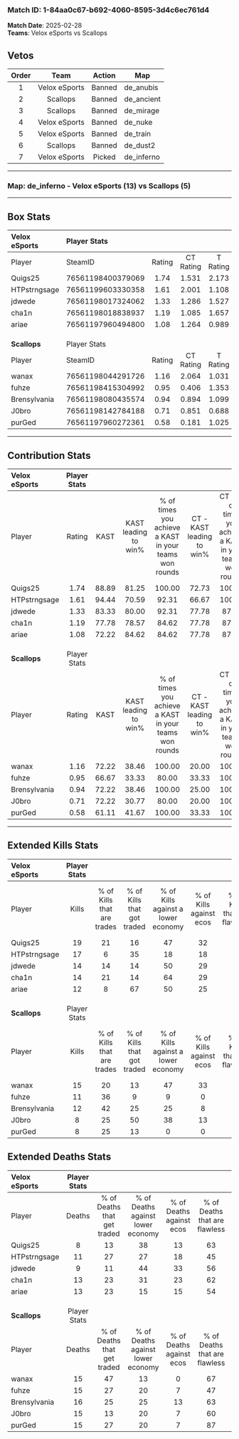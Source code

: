 ### Match ID: 1-84aa0c67-b692-4060-8595-3d4c6ec761d4  
**Match Date**: 2025-02-28  
**Teams**: Velox eSports vs Scallops  

## Vetos  

| Order | Team | Action | Map |
| :---: | :--: | :----: | --- |
| 1 | Velox eSports | Banned | de_anubis |
| 2 | Scallops | Banned | de_ancient |
| 3 | Scallops | Banned | de_mirage |
| 4 | Velox eSports | Banned | de_nuke |
| 5 | Velox eSports | Banned | de_train |
| 6 | Scallops | Banned | de_dust2 |
| 7 | Velox eSports | Picked | de_inferno |

---  

### **Map**: de_inferno - Velox eSports (13) vs Scallops (5)  
---  

## Box Stats  

| **Velox eSports** | Player Stats      |        |           |          |       |       |       |         |        |      |     |
| :- | :- | :-: | :-: | :-: | :-: | :-: | :-: | :-: | :-: | :-: | :-: |
| Player            | SteamID           | Rating | CT Rating | T Rating | KAST  |  ADR  | Kills | Assists | Deaths | K/D  | HS% |
| Quigs25           | 76561198400379069 |  1.74  |   1.531   |  2.173   | 88.89 | 99.4  |  19   |    7    |   8    | 2.38 | 68  |
| HTPstrngsage      | 76561199603330358 |  1.61  |   2.001   |  1.108   | 94.44 | 104.5 |  17   |    7    |   11   | 1.55 | 35  |
| jdwede            | 76561198017324062 |  1.33  |   1.286   |  1.527   | 83.33 | 72.4  |  14   |    4    |   9    | 1.56 | 50  |
| cha1n             | 76561198018838937 |  1.19  |   1.085   |  1.657   | 77.78 | 77.1  |  14   |    4    |   13   | 1.08 | 28  |
| ariae             | 76561197960494800 |  1.08  |   1.264   |  0.989   | 72.22 | 83.7  |  12   |    6    |   13   | 0.92 | 33  |
|                   |                   |        |           |          |       |       |       |         |        |      |     |
|                   |                   |        |           |          |       |       |       |         |        |      |     |
|                   |                   |        |           |          |       |       |       |         |        |      |     |
| **Scallops**      | Player Stats      |        |           |          |       |       |       |         |        |      |     |
| Player            | SteamID           | Rating | CT Rating | T Rating | KAST  |  ADR  | Kills | Assists | Deaths | K/D  | HS% |
| wanax             | 76561198044291726 |  1.16  |   2.064   |  1.031   | 72.22 | 85.8  |  15   |    3    |   15   | 1.00 | 66  |
| fuhze             | 76561198415304992 |  0.95  |   0.406   |  1.353   | 66.67 | 85.1  |  11   |    8    |   15   | 0.73 | 81  |
| Brensylvania      | 76561198080435574 |  0.94  |   0.894   |  1.099   | 72.22 | 67.4  |  12   |    6    |   16   | 0.75 | 66  |
| J0bro             | 76561198142784188 |  0.71  |   0.851   |  0.688   | 72.22 | 52.3  |   8   |    3    |   15   | 0.53 | 50  |
| purGed            | 76561197960272361 |  0.58  |   0.181   |  1.025   | 61.11 | 41.2  |   8   |    1    |   15   | 0.53 | 37  |
---  

## Contribution Stats  

| **Velox eSports** | Player Stats |       |                      |                                                        |                           |                                                             |                          |                                                            |
| :- | :-: | :-: | :-: | :-: | :-: | :-: | :-: | :-: |
| Player            |    Rating    | KAST  | KAST leading to win% | % of times you achieve a KAST in your teams won rounds | CT - KAST leading to win% | CT - % of times you achieve a KAST in your teams won rounds | T - KAST leading to win% | T - % of times you achieve a KAST in your teams won rounds |
| Quigs25           |     1.74     | 88.89 |        81.25         |                         100.00                         |           72.73           |                           100.00                            |          100.00          |                           100.00                           |
| HTPstrngsage      |     1.61     | 94.44 |        70.59         |                         92.31                          |           66.67           |                           100.00                            |          80.00           |                           80.00                            |
| jdwede            |     1.33     | 83.33 |        80.00         |                         92.31                          |           77.78           |                            87.50                            |          83.33           |                           100.00                           |
| cha1n             |     1.19     | 77.78 |        78.57         |                         84.62                          |           77.78           |                            87.50                            |          80.00           |                           80.00                            |
| ariae             |     1.08     | 72.22 |        84.62         |                         84.62                          |           77.78           |                            87.50                            |          100.00          |                           80.00                            |
|                   |              |       |                      |                                                        |                           |                                                             |                          |                                                            |
|                   |              |       |                      |                                                        |                           |                                                             |                          |                                                            |
|                   |              |       |                      |                                                        |                           |                                                             |                          |                                                            |
| **Scallops**      | Player Stats |       |                      |                                                        |                           |                                                             |                          |                                                            |
| Player            |    Rating    | KAST  | KAST leading to win% | % of times you achieve a KAST in your teams won rounds | CT - KAST leading to win% | CT - % of times you achieve a KAST in your teams won rounds | T - KAST leading to win% | T - % of times you achieve a KAST in your teams won rounds |
| wanax             |     1.16     | 72.22 |        38.46         |                         100.00                         |           20.00           |                           100.00                            |          50.00           |                           100.00                           |
| fuhze             |     0.95     | 66.67 |        33.33         |                         80.00                          |           33.33           |                           100.00                            |          33.33           |                           75.00                            |
| Brensylvania      |     0.94     | 72.22 |        38.46         |                         100.00                         |           25.00           |                           100.00                            |          44.44           |                           100.00                           |
| J0bro             |     0.71     | 72.22 |        30.77         |                         80.00                          |           20.00           |                           100.00                            |          37.50           |                           75.00                            |
| purGed            |     0.58     | 61.11 |        41.67         |                         100.00                         |           33.33           |                           100.00                            |          44.44           |                           100.00                           |
---  

## Extended Kills Stats  

| **Velox eSports** | Player Stats |                            |                            |                                    |                         |                              |                                 |                                       |                    |           |
| :- | :-: | :-: | :-: | :-: | :-: | :-: | :-: | :-: | :-: | :-: |
| Player            |    Kills     | % of Kills that are trades | % of Kills that got traded | % of Kills against a lower economy | % of Kills against ecos | % of Kills that are flawless | % of Kills that are close duels | % of Kills that are assisted by flash | Pistol Round Kills | AWP Kills |
| Quigs25           |      19      |             21             |             16             |                 47                 |           32            |              53              |               11                |                   5                   |         0          |     0     |
| HTPstrngsage      |      17      |             6              |             35             |                 18                 |           18            |              82              |                0                |                   0                   |         0          |     2     |
| jdwede            |      14      |             14             |             14             |                 50                 |           29            |              71              |                7                |                   7                   |         0          |     2     |
| cha1n             |      14      |             21             |             14             |                 64                 |           29            |              43              |               14                |                   0                   |         3          |     1     |
| ariae             |      12      |             8              |             67             |                 50                 |           25            |              50              |                8                |                   8                   |         0          |     2     |
|                   |              |                            |                            |                                    |                         |                              |                                 |                                       |                    |           |
|                   |              |                            |                            |                                    |                         |                              |                                 |                                       |                    |           |
|                   |              |                            |                            |                                    |                         |                              |                                 |                                       |                    |           |
| **Scallops**      | Player Stats |                            |                            |                                    |                         |                              |                                 |                                       |                    |           |
| Player            |    Kills     | % of Kills that are trades | % of Kills that got traded | % of Kills against a lower economy | % of Kills against ecos | % of Kills that are flawless | % of Kills that are close duels | % of Kills that are assisted by flash | Pistol Round Kills | AWP Kills |
| wanax             |      15      |             20             |             13             |                 47                 |           33            |              47              |                7                |                   0                   |         0          |     4     |
| fuhze             |      11      |             36             |             9              |                 9                  |            0            |              64              |                0                |                   0                   |         0          |     3     |
| Brensylvania      |      12      |             42             |             25             |                 25                 |            8            |              50              |                8                |                   0                   |         0          |     1     |
| J0bro             |      8       |             25             |             50             |                 38                 |           13            |              63              |                0                |                   0                   |         0          |     0     |
| purGed            |      8       |             25             |             13             |                 0                  |            0            |              50              |               13                |                   0                   |         1          |     0     |
## Extended Deaths Stats  

| **Velox eSports** | Player Stats |                             |                                   |                          |                               |                            |                           |               |
| :- | :-: | :-: | :-: | :-: | :-: | :-: | :-: | :-: |
| Player            |    Deaths    | % of Deaths that get traded | % of Deaths against lower economy | % of Deaths against ecos | % of Deaths that are flawless | % of Deaths that are close | % of Deaths while blinded | Deaths to AWP |
| Quigs25           |      8       |             13              |                38                 |            13            |              63               |             0              |             0             |       0       |
| HTPstrngsage      |      11      |             27              |                27                 |            18            |              45               |             9              |             0             |       0       |
| jdwede            |      9       |             11              |                44                 |            33            |              56               |             11             |             0             |       0       |
| cha1n             |      13      |             23              |                31                 |            23            |              62               |             8              |             0             |       0       |
| ariae             |      13      |             23              |                15                 |            15            |              54               |             0              |             0             |       1       |
|                   |              |                             |                                   |                          |                               |                            |                           |               |
|                   |              |                             |                                   |                          |                               |                            |                           |               |
|                   |              |                             |                                   |                          |                               |                            |                           |               |
| **Scallops**      | Player Stats |                             |                                   |                          |                               |                            |                           |               |
| Player            |    Deaths    | % of Deaths that get traded | % of Deaths against lower economy | % of Deaths against ecos | % of Deaths that are flawless | % of Deaths that are close | % of Deaths while blinded | Deaths to AWP |
| wanax             |      15      |             47              |                13                 |            0             |              67               |             7              |             0             |       1       |
| fuhze             |      15      |             27              |                20                 |            7             |              47               |             13             |             7             |       2       |
| Brensylvania      |      16      |             25              |                25                 |            13            |              63               |             6              |             0             |       0       |
| J0bro             |      15      |             13              |                20                 |            7             |              60               |             7              |             7             |       0       |
| purGed            |      15      |             27              |                20                 |            7             |              87               |             7              |             7             |       0       |
